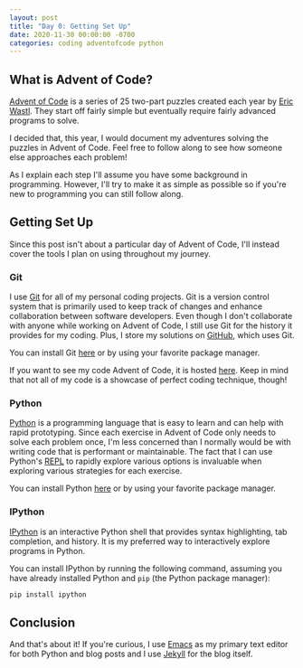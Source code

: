 ```yaml
---
layout: post
title: "Day 0: Getting Set Up"
date: 2020-11-30 00:00:00 -0700
categories: coding adventofcode python
---
```


## What is Advent of Code?

[Advent of Code](https://adventofcode.com/) is a series of 25 two-part puzzles created each year by [Eric
Wastl](http://was.tl/). They start off fairly simple but eventually require fairly advanced programs to solve.

I decided that, this year, I would document my adventures solving the puzzles in Advent of Code. Feel free to follow
along to see how someone else approaches each problem!

As I explain each step I'll assume you have some background in programming. However, I'll try to make it as simple as
possible so if you're new to programming you can still follow along.


## Getting Set Up

Since this post isn't about a particular day of Advent of Code, I'll instead cover the tools I plan on using throughout
my journey.


### Git

I use [Git](https://git-scm.com/) for all of my personal coding projects. Git is a version control system that is
primarily used to keep track of changes and enhance collaboration between software developers. Even though I don't
collaborate with anyone while working on Advent of Code, I still use Git for the history it provides for my
coding. Plus, I store my solutions on [GitHub](github.com), which uses Git.

You can install Git [here](https://git-scm.com/downloads) or by using your favorite package manager.

If you want to see my code Advent of Code, it is hosted [here](https://github.com/HarrisonMc555/adventofcode). Keep in
mind that not all of my code is a showcase of perfect coding technique, though!


### Python

[Python](https://www.python.org/) is a programming language that is easy to learn and can help with rapid
prototyping. Since each exercise in Advent of Code only needs to solve each problem once, I'm less concerned than I
normally would be with writing code that is performant or maintainable. The fact that I can use Python's
[REPL](https://en.wikipedia.org/wiki/Read%E2%80%93eval%E2%80%93print_loop) to rapidly explore various options is
invaluable when exploring various strategies for each exercise.

You can install Python [here](https://www.python.org/downloads/) or by using your favorite package manager.


### IPython

[IPython](https://ipython.org/) is an interactive Python shell that provides syntax highlighting, tab completion, and
history. It is my preferred way to interactively explore programs in Python.

You can install IPython by running the following command, assuming you have already installed Python and `pip` (the
Python package manager):

```bash
pip install ipython
```

## Conclusion

And that's about it! If you're curious, I use [Emacs](https://www.gnu.org/software/emacs/) as my primary text editor for
both Python and blog posts and I use [Jekyll](https://jekyllrb.com/) for the blog itself.
